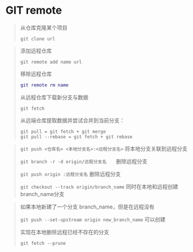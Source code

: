 # GIT remote

> 从仓库克隆某个项目
>
> `git clone url`

> 添加远程仓库
>
> ```git
> git remote add name url
> ```
>
> 移除远程仓库
>
> ```g
> git remote rm name
> ```
>
> 从远程仓库下载新分支与数据
>
> ```
> git fetch
> ```
>
> 从远端仓库提取数据并尝试合并到当前分支：
>
> ```
> git pull = git fetch + git merge
> git pull --rebase = git fetch + git rebase
> ```

> `git push <仓库名> <本地分支名>:<远程分支名>` 将本地分支关联到远程分支
>
> `git branch -r -d origin/远程分支名   ` 删除远程分支
>
> `git push origin :远程分支名`  删除远程分支
>
> `git checkout --track origin/branch_name`  同时在本地和远程创建branch_name分支

> 如果本地新建了一个分支 branch_name，但是在远程没有
>
> `git push --set-upstream origin new_branch_name`  可以创建
>
> 实现在本地删除远程已经不存在的分支
>
> `git fetch --prune`

